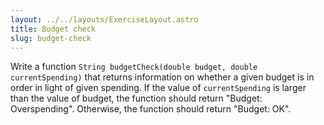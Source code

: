 ```yaml
---
layout: ../../layouts/ExerciseLayout.astro
title: Budget check
slug: budget-check
---
```


Write a function `String budgetCheck(double budget, double currentSpending)` that returns information on whether a given budget is in order in light of given spending. If the value of `currentSpending` is larger than the value of budget, the function should return "Budget: Overspending". Otherwise, the function should return "Budget: OK".
